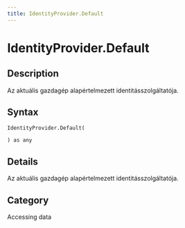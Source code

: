 ```yaml
---
title: IdentityProvider.Default
---
```


# IdentityProvider.Default


## Description

Az aktuális gazdagép alapértelmezett identitásszolgáltatója.


## Syntax

```powerquery
IdentityProvider.Default(

) as any
```


## Details

Az aktuális gazdagép alapértelmezett identitásszolgáltatója.



## Category
Accessing data
